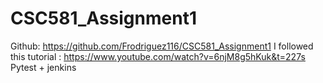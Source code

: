 # CSC581_Assignment1

Github: https://github.com/Frodriguez116/CSC581_Assignment1
I followed this tutorial : https://www.youtube.com/watch?v=6njM8g5hKuk&t=227s
Pytest + jenkins

